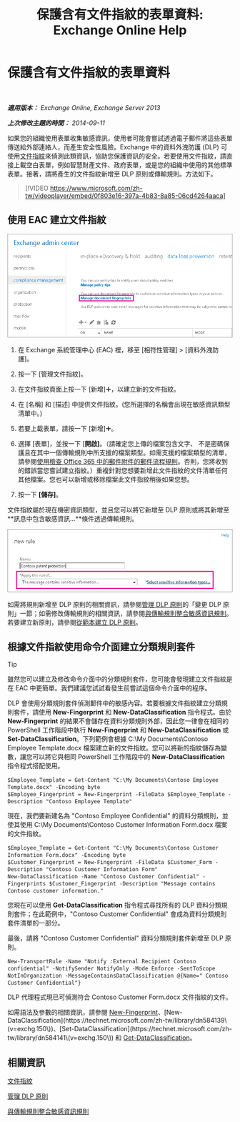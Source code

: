 ﻿---
title: '保護含有文件指紋的表單資料: Exchange Online Help'
TOCTitle: 保護含有文件指紋的表單資料
ms:assetid: 110c839b-7693-42f6-aa5d-58ce64f4c357
ms:mtpsurl: https://technet.microsoft.com/zh-tw/library/Dn635175(v=EXCHG.150)
ms:contentKeyID: 61204223
ms.date: 05/23/2018
mtps_version: v=EXCHG.150
ms.translationtype: MT
---

# 保護含有文件指紋的表單資料

 

_**適用版本：** Exchange Online, Exchange Server 2013_

_**上次修改主題的時間：** 2014-09-11_

如果您的組織使用表單收集敏感資訊，使用者可能會嘗試透過電子郵件將這些表單傳送給外部連絡人，而產生安全性風險。Exchange 中的資料外洩防護 (DLP) 可使用[文件指紋](overview-of-document-fingerprinting-in-exchange.md)來偵測此類資訊，協助您保護資訊的安全。若要使用文件指紋，請直接上載空白表單，例如智慧財產文件、政府表單，或是您的組織中使用的其他標準表單。接著，請將產生的文件指紋新增至 DLP 原則或傳輸規則。方法如下。

> [!VIDEO https://www.microsoft.com/zh-tw/videoplayer/embed/0f803e16-397a-4b83-8a85-06cd4264aaca]

## 使用 EAC 建立文件指紋

![反白顯示 EAC 中文件指紋的路徑](images/Dn635175.e8562ea7-40ba-4feb-adde-2e81f029fcda(EXCHG.150).png "反白顯示 EAC 中文件指紋的路徑")

1.  在 Exchange 系統管理中心 (EAC) 裡，移至 \[相符性管理\] \> \[資料外洩防護\]。

2.  按一下 \[管理文件指紋\]。

3.  在文件指紋頁面上按一下 \[新增\]![加入圖示](images/JJ218640.c1e75329-d6d7-4073-a27d-498590bbb558(EXCHG.150).gif "加入圖示")，以建立新的文件指紋。

4.  在 \[名稱\] 和 \[描述\] 中提供文件指紋。(您所選擇的名稱會出現在敏感資訊類型清單中。)

5.  若要上載表單，請按一下 \[新增\]![加入圖示](images/JJ218640.c1e75329-d6d7-4073-a27d-498590bbb558(EXCHG.150).gif "加入圖示")。

6.  選擇 \[表單\]，並按一下 \[**開啟\]**。（請確定您上傳的檔案包含文字、 不是密碼保護且在其中一個傳輸規則中所支援的檔案類型。如需支援的檔案類型的清單，請參閱[使用檢查 Office 365 中的郵件附件的郵件流程規則](https://technet.microsoft.com/zh-tw/library/jj919236\(v=exchg.150\))。否則，您將收到的錯誤當您嘗試建立指紋。）重複針對您想要新增此文件指紋的文件清單任何其他檔案。您也可以新增或移除檔案此文件指紋稍後如果您想。

7.  按一下 **\[儲存\]**。

文件指紋屬於現在機密資訊類型，並且您可以將它新增至 DLP 原則或將其新增至**訊息中包含敏感資訊...**條件透過傳輸規則。

![反白顯示「如果出現下列情況，則套用這個規則」條件](images/Dn635175.9355a513-a790-48eb-a61b-575ba2ecdfa6(EXCHG.150).png "反白顯示「如果出現下列情況，則套用這個規則」條件")

如需將規則新增至 DLP 原則的相關資訊，請參閱[管理 DLP 原則](manage-dlp-policies-exchange-2013-help.md)的「變更 DLP 原則」一節；如需修改傳輸規則的相關資訊，請參閱[與傳輸規則整合敏感資訊規則](integrating-sensitive-information-rules-with-transport-rules-exchange-2013-help.md)。若要建立新原則，請參閱[從範本建立 DLP 原則](how-to-new-dlp-data-loss-prevention-policy-template.md)。

## 根據文件指紋使用命令介面建立分類規則套件


> [!TIP]  
> 雖然您可以建立及修改命令介面中的分類規則套件，您可能會發現建立文件指紋是在 EAC 中更簡單。我們建議您試試看發生前嘗試這個命令介面中的程序。




DLP 會使用分類規則套件偵測郵件中的敏感內容。若要根據文件指紋建立分類規則套件，請使用 **New-Fingerprint** 和 **New-DataClassification** 指令程式。由於 **New-Fingerprint** 的結果不會儲存在資料分類規則外部，因此您一律會在相同的 PowerShell 工作階段中執行 **New-Fingerprint** 和 **New-DataClassification** 或 **Set-DataClassification**。下列範例會根據 C:\\My Documents\\Contoso Employee Template.docx 檔案建立新的文件指紋。您可以將新的指紋儲存為變數，讓您可以將它與相同 PowerShell 工作階段中的 **New-DataClassification** 指令程式搭配使用。

    $Employee_Template = Get-Content "C:\My Documents\Contoso Employee Template.docx" -Encoding byte
    $Employee_Fingerprint = New-Fingerprint -FileData $Employee_Template -Description "Contoso Employee Template"

現在，我們要新建名為 "Contoso Employee Confidential" 的資料分類規則，並使其使用 C:\\My Documents\\Contoso Customer Information Form.docx 檔案的文件指紋。

    $Employee_Template = Get-Content "C:\My Documents\Contoso Customer Information Form.docx" -Encoding byte
    $Customer_Fingerprint = New-Fingerprint -FileData $Customer_Form -Description "Contoso Customer Information Form"
    New-DataClassification -Name "Contoso Customer Confidential" -Fingerprints $Customer_Fingerprint -Description "Message contains Contoso customer information." 

您現在可以使用 **Get-DataClassification** 指令程式尋找所有的 DLP 資料分類規則套件；在此範例中，"Contoso Customer Confidential" 會成為資料分類規則套件清單的一部分。

最後，請將 "Contoso Customer Confidential" 資料分類規則套件新增至 DLP 原則。

    New-TransportRule -Name "Notify :External Recipient Contoso confidential" -NotifySender NotifyOnly -Mode Enforce -SentToScope NotInOrganization -MessageContainsDataClassification @{Name=" Contoso Customer Confidential"}

DLP 代理程式現已可偵測符合 Contoso Customer Form.docx 文件指紋的文件。

如需語法及參數的相關資訊，請參閱 [New-Fingerprint](https://technet.microsoft.com/zh-tw/library/dn584142\(v=exchg.150\))、[New-DataClassification](https://technet.microsoft.com/zh-tw/library/dn584139\(v=exchg.150\))、[Set-DataClassification](https://technet.microsoft.com/zh-tw/library/dn584141\(v=exchg.150\)) 和 [Get-DataClassification](https://technet.microsoft.com/zh-tw/library/jj215720\(v=exchg.150\))。

## 相關資訊

[文件指紋](overview-of-document-fingerprinting-in-exchange.md)

[管理 DLP 原則](manage-dlp-policies-exchange-2013-help.md)

[與傳輸規則整合敏感資訊規則](integrating-sensitive-information-rules-with-transport-rules-exchange-2013-help.md)

